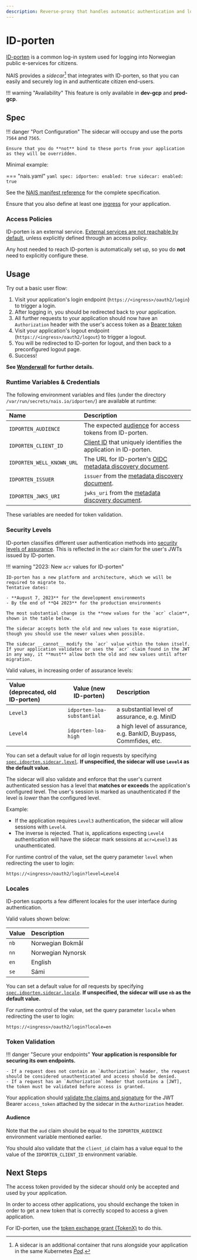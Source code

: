 ```yaml
---
description: Reverse-proxy that handles automatic authentication and login/logout flow public-facing authentication using ID-porten.
---
```


# ID-porten

[ID-porten](https://docs.digdir.no/docs/idporten/) is a common log-in system used for logging into Norwegian public e-services for citizens.

NAIS provides a _sidecar_[^1] that integrates with ID-porten, so that you can easily and securely log in and authenticate citizen end-users.

!!! warning "Availability"
    This feature is only available in **dev-gcp** and **prod-gcp**.

## Spec

!!! danger "Port Configuration"
    The sidecar will occupy and use the ports `7564` and `7565`.

    Ensure that you do **not** bind to these ports from your application as they will be overridden.

Minimal example:

=== "nais.yaml"
    ```yaml
    spec:
      idporten:
        enabled: true
        sidecar:
          enabled: true
    ```

See the [NAIS manifest reference](../../nais-application/application.md#idportensidecar) for the complete specification.

Ensure that you also define at least one [ingress](../../nais-application/application.md#ingresses) for your application.

### Access Policies

ID-porten is an external service.
[External services are not reachable by default](../../nais-application/access-policy.md#external-services), unless explicitly defined through an access policy.

Any host needed to reach ID-porten is automatically set up, so you do **not** need to explicitly configure these.

## Usage

Try out a basic user flow:

1. Visit your application's login endpoint (`https://<ingress>/oauth2/login`) to trigger a login.
2. After logging in, you should be redirected back to your application.
3. All further requests to your application should now have an `Authorization` header with the user's access token as a [Bearer token](concepts/tokens.md#bearer-token)
4. Visit your application's logout endpoint (`https://<ingress>/oauth2/logout`) to trigger a logout.
5. You will be redirected to ID-porten for logout, and then back to a preconfigured logout page.
6. Success!

**See [Wonderwall](../../appendix/wonderwall.md) for further details.**

### Runtime Variables & Credentials

The following environment variables and files (under the directory `/var/run/secrets/nais.io/idporten/`) are available at runtime:

| Name                      | Description                                                                                                      |
|:--------------------------|:-----------------------------------------------------------------------------------------------------------------|
| `IDPORTEN_AUDIENCE`       | The expected [audience](concepts/tokens.md#token-validation) for access tokens from ID-porten.                   |
| `IDPORTEN_CLIENT_ID`      | [Client ID](concepts/actors.md#client-id) that uniquely identifies the application in ID-porten.                 |
| `IDPORTEN_WELL_KNOWN_URL` | The URL for ID-porten's [OIDC metadata discovery document](concepts/actors.md#well-known-url-metadata-document). |
| `IDPORTEN_ISSUER`         | `issuer` from the [metadata discovery document](concepts/actors.md#issuer).                                      |
| `IDPORTEN_JWKS_URI`       | `jwks_uri` from the [metadata discovery document](concepts/actors.md#jwks-endpoint-public-keys).                 |

These variables are needed for token validation.

### Security Levels

ID-porten classifies different user authentication methods into [security levels of assurance](https://docs.digdir.no/docs/idporten/oidc/oidc_protocol_id_token#acr-values).
This is reflected in the `acr` claim for the user's JWTs issued by ID-porten.

!!! warning "2023: New `acr` values for ID-porten"

    ID-porten has a new platform and architecture, which we will be required to migrate to.
    Tentative dates:

    - **August 7, 2023** for the development environments
    - By the end of **Q4 2023** for the production environments

    The most substantial change is the **new values for the `acr` claim**, shown in the table below.

    The sidecar accepts both the old and new values to ease migration, though you should use the newer values when possible.

    The sidecar __cannot__ modify the `acr` value within the token itself. If your application validates or uses the `acr` claim found in the JWT in any way, it **must** allow both the old and new values until after migration.

Valid values, in increasing order of assurance levels:

| Value (deprecated, old ID-porten) | Value (new ID-porten)      | Description                                                      |
|:----------------------------------|----------------------------|:-----------------------------------------------------------------|
| `Level3`                          | `idporten-loa-substantial` | a substantial level of assurance, e.g. MinID                     |
| `Level4`                          | `idporten-loa-high`        | a high level of assurance, e.g. BankID, Buypass, Commfides, etc. |

You can set a default value for _all_ login requests by specifying [`spec.idporten.sidecar.level`](../../nais-application/application.md#idportensidecarlevel).
**If unspecified, the sidecar will use `Level4` as the default value.**

The sidecar will also validate and enforce that the user's current authenticated session has a level that **matches or exceeds** the application's configured level.
The user's session is marked as unauthenticated if the level is _lower_ than the configured level.

Example:

* If the application requires `Level3` authentication, the sidecar will allow sessions with `Level4`.
* The inverse is rejected. That is, applications expecting `Level4` authentication will have the sidecar mark sessions at `acr=Level3` as unauthenticated.

For runtime control of the value, set the query parameter `level` when redirecting the user to login:

```
https://<ingress>/oauth2/login?level=Level4
```

### Locales

ID-porten supports a few different locales for the user interface during authentication.

Valid values shown below:

| Value | Description       |
|:------|:------------------|
| `nb`  | Norwegian Bokmål  |
| `nn`  | Norwegian Nynorsk |
| `en`  | English           |
| `se`  | Sámi              |

You can set a default value for _all_ requests by specifying [`spec.idporten.sidecar.locale`](../../nais-application/application.md#idportensidecarlocale).
**If unspecified, the sidecar will use `nb` as the default value.**

For runtime control of the value, set the query parameter `locale` when redirecting the user to login:

```
https://<ingress>/oauth2/login?locale=en
```

### Token Validation

!!! danger "Secure your endpoints"
    **Your application is responsible for securing its own endpoints.**

    - If a request does not contain an `Authorization` header, the request should be considered unauthenticated and access should be denied.
    - If a request has an `Authorization` header that contains a [JWT], the token must be validated before access is granted.

Your application should [validate the claims and signature](concepts/tokens.md#token-validation)
for the JWT Bearer `access_token` attached by the sidecar in the `Authorization` header.

#### Audience

Note that the `aud` claim should be equal to the `IDPORTEN_AUDIENCE` environment variable mentioned earlier.

You should also validate that the `client_id` claim has a value equal to the value of the `IDPORTEN_CLIENT_ID` environment variable.

## Next Steps

The access token provided by the sidecar should only be accepted and used by your application.

In order to access other applications, you should exchange the token in order to get a new token that is correctly scoped to access a given application.

For ID-porten, use the [token exchange grant (TokenX)](concepts/protocols.md#token-exchange-grant) to do this.

[JWT]: concepts/tokens.md#jwt
[^1]: A sidecar is an additional container that runs alongside your application in the same Kubernetes [_Pod_](https://kubernetes.io/docs/concepts/workloads/pods/).
